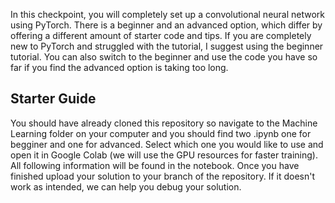 In this checkpoint, you will completely set up a convolutional neural network using PyTorch. There is a beginner and an advanced option, which differ by offering a different amount of starter code and tips. If you are completely new to PyTorch and struggled with the tutorial, I suggest using the beginner tutorial. You can also switch to the beginner and use the code you have so far if you find the advanced option is taking too long.

## Starter Guide

You should have already cloned this repository so navigate to the Machine Learning folder on your computer and you should find two .ipynb one for begginer and one for advanced. Select which one you would like to use and open it in Google Colab (we will use the GPU resources for faster training). All following information will be found in the notebook. Once you have finished upload your solution to your branch of the repository. If it doesn't work as intended, we can help you debug your solution.

